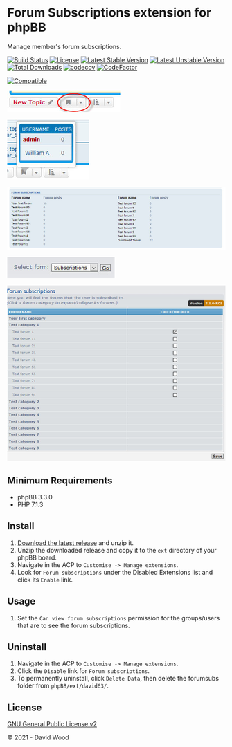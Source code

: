 # Forum Subscriptions extension for phpBB

Manage member's forum subscriptions.

[![Build Status](https://github.com/david63/forumsubs/workflows/Tests/badge.svg)](https://github.com/phpbb-extensions/david63/forumsubs)
[![License](https://poser.pugx.org/david63/forumsubs/license)](https://packagist.org/packages/david63/forumsubs)
[![Latest Stable Version](https://poser.pugx.org/david63/forumsubs/v/stable)](https://packagist.org/packages/david63/forumsubs)
[![Latest Unstable Version](https://poser.pugx.org/david63/forumsubs/v/unstable)](https://packagist.org/packages/david63/forumsubs)
[![Total Downloads](https://poser.pugx.org/david63/forumsubs/downloads)](https://packagist.org/packages/david63/forumsubs)
[![codecov](https://codecov.io/gh/david63/forumsubs/branch/master/graph/badge.svg?token=D2500PgRex)](https://codecov.io/gh/david63/forumsubs)
[![CodeFactor](https://www.codefactor.io/repository/github/david63/forumsubs/badge)](https://www.codefactor.io/repository/github/david63/forumsubs)

[![Compatible](https://img.shields.io/badge/compatible-phpBB:3.3.x-blue.svg)](https://shields.io/)

![Screenshot](viewforum_1.jpg)

![Screenshot](viewforum_2.jpg)

![Screenshot](profile.jpg)

![Screenshot](acp_1.jpg)

![Screenshot](acp_2.jpg)

## Minimum Requirements
* phpBB 3.3.0
* PHP 7.1.3

## Install
1. [Download the latest release](https://github.com/david63/forumsubs/archive/3.3.zip) and unzip it.
2. Unzip the downloaded release and copy it to the `ext` directory of your phpBB board.
3. Navigate in the ACP to `Customise -> Manage extensions`.
4. Look for `Forum subscriptions` under the Disabled Extensions list and click its `Enable` link.

## Usage
1. Set the `Can view forum subscriptions` permission for the groups/users that are to see the forum subscriptions.

## Uninstall
1. Navigate in the ACP to `Customise -> Manage extensions`.
2. Click the `Disable` link for `Forum subscriptions`.
3. To permanently uninstall, click `Delete Data`, then delete the forumsubs folder from `phpBB/ext/david63/`.

## License
[GNU General Public License v2](http://opensource.org/licenses/GPL-2.0)

© 2021 - David Wood

